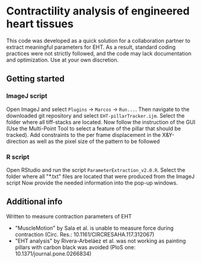 # Contractility analysis of engineered heart tissues
This code was developed as a quick solution for a collaboration partner to extract meaningful parameters for EHT. As a result, standard coding practices were not strictly followed, and the code may lack documentation and optimization. Use at your own discretion. 

## Getting started
### ImageJ script
Open ImageJ and select `Plugins` -> `Marcos` -> `Run...`. Then navigate to the downloaded git repository and select `EHT-pillarTracker.ijm`. 
Select the folder where all tiff-stacks are located.
Now follow the instruction of the GUI (Use the Multi-Point Tool to select a feature of the pillar that should be tracked).
Add constraints to the per frame displacement in the X&Y-direction as well as the pixel size of the pattern to be followed

### R script
Open RStudio and run the script `ParameterExtraction_v2.0.R`. 
Select the folder where all "*.txt" files are located that were produced from the ImageJ script
Now provide the needed information into the pop-up windows.

## Additional info
Written  to measure contraction parameters of EHT<br>
- "MuscleMotion" by Sala et al. is unable to measure force during contraction (Circ. Res.: 10.1161/CIRCRESAHA.117.312067)
- "EHT analysis" by Rivera-Arbeláez et al. was not working as painting pillars with carbon black was avoided (PloS one: 10.1371/journal.pone.0266834)